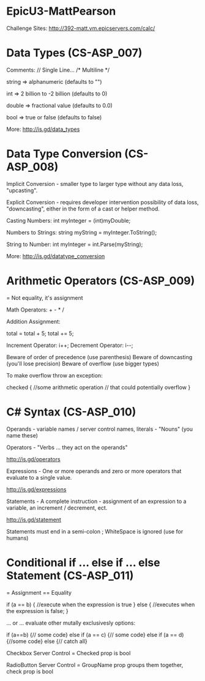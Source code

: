 # EpicU3-MattPearson

Challenge Sites:
http://392-matt.vm.epicservers.com/calc/

Data Types (CS-ASP_007)
=======================

Comments: // Single Line... /* Multiline */

string => alphanumeric (defaults to "")

int => 2 billion to -2 billion (defaults to 0)

double => fractional value (defaults to 0.0)

bool => true or false (defaults to false)

More: http://is.gd/data_types


Data Type Conversion (CS-ASP_008) 
================================

Implicit Conversion - smaller type to larger type
without any data loss, "upcasting".

Explicit Conversion - requires developer intervention
possibility of data loss, "downcasting", either in
the form of a cast or helper method.

Casting Numbers:
int myInteger = (int)myDouble;

Numbers to Strings:
string myString = myInteger.ToString();

String to Number:
int myInteger = int.Parse(myString);

More: http://is.gd/datatype_conversion

Arithmetic Operators (CS-ASP_009)
=================================

= Not equality, it's assignment

Math Operators: + - * /

Addition Assignment:

total = total + 5;
total += 5;

Increment Operator: i++;
Decrement Operator: i--;

Beware of order of precedence (use parenthesis)
Beware of downcasting (you'll lose precision)
Beware of overflow (use bigger types)

To make overflow throw an exception:

checked
{
  //some arithmetic operation
  // that could potentially overflow
}

C# Syntax (CS-ASP_010)
======================

Operands - variable names / server control names, literals - "Nouns" (you name these)

Operators - "Verbs ... they act on the operands"

http://is.gd/operators

Expressions - One or more operands and zero or more operators that evaluate to a single value.

http://is.gd/expressions

Statements - A complete instruction - assignment of an 
expression to a variable, an increment / decrement, ect.

http://is.gd/statement

Statements must end in a semi-colon ;
WhiteSpace is ignored (use for humans)



Conditional if ... else if ... else Statement (CS-ASP_011)
==========================================================

= Assignment
== Equality

if (a == b)
{
  //execute when the expression is true
}
else 
{
  //executes when the expression is false;
}

... or ... evaluate other mutally exclusivesly options:

if (a==b) {// some code}
else if (a == c) {// some code}
else if (a == d) {//some code}
else {// catch all}

Checkbox Server Control = Checked prop is bool

RadioButton Server Control = GroupName prop groups 
them together, check prop is bool













